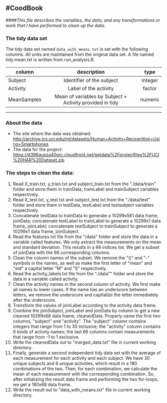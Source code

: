 #CoodBook
---
####*This file describes the variables, the data, and any transformations or work that I have performed to clean up the data.*

### The tidy data set
 The tidy data set named `data_with_means.txt` is set with the following columns. All units are maintained from the original data set. A file named tidy.mean.txt is written from run_analysis.R.

|column	        |description	|type
| --------   | :-----:  | :----:  |
|Subject	    |Identifier of the subject	|integer
|Activity	    |Label of the activity	|factor
|MeanSamples	|Mean of variables by Subject + Activity provided in tidy |numeric
-----
### About the data 
* The site where the data was obtained:
http://archive.ics.uci.edu/ml/datasets/Human+Activity+Recognition+Using+Smartphones
* The data for the project:
https://d396qusza40orc.cloudfront.net/getdata%2Fprojectfiles%2FUCI%20HAR%20Dataset.zip

### The steps to clean the data:
1. Read X_train.txt, y_train.txt and subject_train.txt from the "./data/train" folder and store them in trainData, trainLabel and trainSubject variables respectively.
2. Read X_test.txt, y_test.txt and subject_test.txt from the "./data/test" folder and store them in testData, testLabel and testsubject variables respectively.
3. Concatenate testData to trainData to generate a 10299x561 data frame, joinData; concatenate testLabel to trainLabel to generate a 10299x1 data frame, joinLabel; concatenate testSubject to trainSubject to generate a 10299x1 data frame, joinSubject.
4. Read the features.txt file from the "/data" folder and store the data in a variable called features. We only extract the measurements on the mean and standard deviation. This results in a 66 indices list. We get a subset of joinData with the 66 corresponding columns.
5. Clean the column names of the subset. We remove the "()" and "-" symbols in the names, as well as make the first letter of "mean" and "std" a capital letter "M" and "S" respectively.
6. Read the activity_labels.txt file from the "./data"" folder and store the data in a variable called activity.
7. Clean the activity names in the second column of activity. We first make all names to lower cases. If the name has an underscore between letters, we remove the underscore and capitalize the letter immediately after the underscore.
8. Transform the values of joinLabel according to the activity data frame.
9. Combine the joinSubject, joinLabel and joinData by column to get a new cleaned 10299x68 data frame, cleanedData. Properly name the first two columns, "subject" and "activity". The "subject" column contains integers that range from 1 to 30 inclusive; the "activity" column contains 6 kinds of activity names; the last 66 columns contain measurements that range from -1 to 1 exclusive.
10. Write the cleanedData out to "merged_data.txt" file in current working directory.
11. Finally, generate a second independent tidy data set with the average of each measurement for each activity and each subject. We have 30 unique subjects and 6 unique activities, which result in a 180 combinations of the two. Then, for each combination, we calculate the mean of each measurement with the corresponding combination. So, after initializing the result data frame and performing the two for-loops, we get a 180x68 data frame.
12. Write the result out to "data_with_means.txt" file in current working directory.
